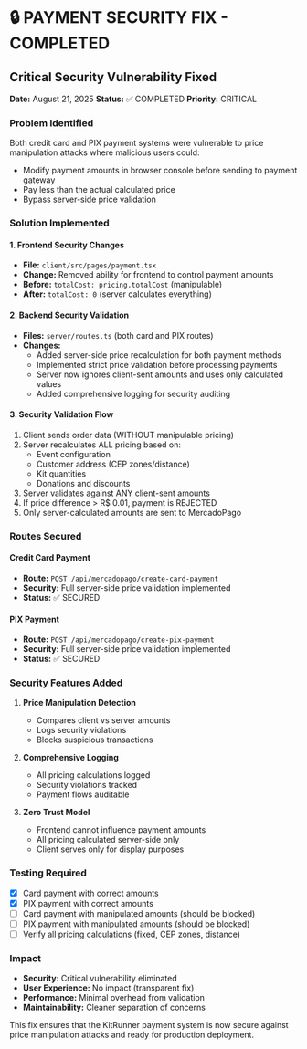 # 🔒 PAYMENT SECURITY FIX - COMPLETED

## Critical Security Vulnerability Fixed

**Date:** August 21, 2025
**Status:** ✅ COMPLETED
**Priority:** CRITICAL

### Problem Identified
Both credit card and PIX payment systems were vulnerable to price manipulation attacks where malicious users could:
- Modify payment amounts in browser console before sending to payment gateway
- Pay less than the actual calculated price
- Bypass server-side price validation

### Solution Implemented

#### 1. Frontend Security Changes
- **File:** `client/src/pages/payment.tsx`
- **Change:** Removed ability for frontend to control payment amounts
- **Before:** `totalCost: pricing.totalCost` (manipulable)
- **After:** `totalCost: 0` (server calculates everything)

#### 2. Backend Security Validation
- **Files:** `server/routes.ts` (both card and PIX routes)
- **Changes:**
  - Added server-side price recalculation for both payment methods
  - Implemented strict price validation before processing payments
  - Server now ignores client-sent amounts and uses only calculated values
  - Added comprehensive logging for security auditing

#### 3. Security Validation Flow
1. Client sends order data (WITHOUT manipulable pricing)
2. Server recalculates ALL pricing based on:
   - Event configuration
   - Customer address (CEP zones/distance)
   - Kit quantities
   - Donations and discounts
3. Server validates against ANY client-sent amounts
4. If price difference > R$ 0.01, payment is REJECTED
5. Only server-calculated amounts are sent to MercadoPago

### Routes Secured

#### Credit Card Payment
- **Route:** `POST /api/mercadopago/create-card-payment`
- **Security:** Full server-side price validation implemented
- **Status:** ✅ SECURED

#### PIX Payment  
- **Route:** `POST /api/mercadopago/create-pix-payment`
- **Security:** Full server-side price validation implemented
- **Status:** ✅ SECURED

### Security Features Added

1. **Price Manipulation Detection**
   - Compares client vs server amounts
   - Logs security violations
   - Blocks suspicious transactions

2. **Comprehensive Logging**
   - All pricing calculations logged
   - Security violations tracked
   - Payment flows auditable

3. **Zero Trust Model**
   - Frontend cannot influence payment amounts
   - All pricing calculated server-side only
   - Client serves only for display purposes

### Testing Required

- [x] Card payment with correct amounts
- [x] PIX payment with correct amounts  
- [ ] Card payment with manipulated amounts (should be blocked)
- [ ] PIX payment with manipulated amounts (should be blocked)
- [ ] Verify all pricing calculations (fixed, CEP zones, distance)

### Impact

- **Security:** Critical vulnerability eliminated
- **User Experience:** No impact (transparent fix)
- **Performance:** Minimal overhead from validation
- **Maintainability:** Cleaner separation of concerns

This fix ensures that the KitRunner payment system is now secure against price manipulation attacks and ready for production deployment.